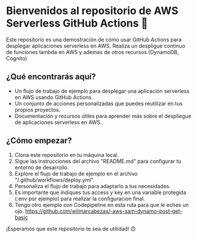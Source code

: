 # Bienvenidos al repositorio de AWS Serverless GitHub Actions 🚀

Este repositorio es una demostración de cómo usar GitHub Actions para desplegar aplicaciones serverless en AWS.
Realiza un despligue continuo de funciones lambda en AWS y ademas de otros recursos.(DynamoDB, Cognito)

## ¿Qué encontrarás aquí?

- Un flujo de trabajo de ejemplo para desplegar una aplicación serverless en AWS usando GitHub Actions.
- Un conjunto de acciones personalizadas que puedes reutilizar en tus propios proyectos.
- Documentación y recursos útiles para aprender más sobre el despliegue de aplicaciones serverless en AWS.

## ¿Cómo empezar?

1. Clona este repositorio en tu máquina local.
2. Sigue las instrucciones del archivo "README.md" para configurar tu entorno de desarrollo.
3. Explore el flujo de trabajo de ejemplo en el archivo "/.github/workflows/deploy.yml".
4. Personaliza el flujo de trabajo para adaptarlo a tus necesidades.
5. Es importante que indiques tus access y key en una variable protegida (.env por ejemplo) para realizar la configuracion final.
6. Tengo otro ejemplo con Codepipeline en esta ruta para que le eches un ojo. https://github.com/wilmarcabezas/-aws-sam-dynamo-post-get-basic

¡Esperamos que este repositorio te sea de utilidad! 😊
